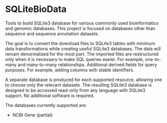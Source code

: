 # SQLiteBioData

Tools to build SQLite3 database for various commonly used bioinformatics and
genomic databases. This project is focused on databases other than sequence
and sequence annotation datasets.

The goal is to convert the download files to SQLite3 tables with minimum data
transformations while creating useful SQLite3 databases. The data will remain
denormalized for the most part. The imported files are restructured only when
it is necessary to make SQL queries easier. For example, one-to-many and
many-to-many relationships. Additional derived fields for query purposes. For
example, adding columns with stable identifiers.

A separate database is produced for each supported resource, allowing one to
choose only the relevant datasets. The resulting SQLite3 database is designed
to be accessed read-only from any language with SQLite3 support. No additional
software is required.

The databases currently supported are:

* NCBI Gene (partial)
